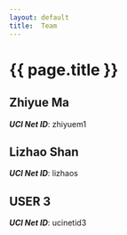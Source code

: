 ```yaml
---
layout: default
title:  Team
---
```


# {{ page.title }}


## Zhiyue Ma
***UCI Net ID***: zhiyuem1

## Lizhao Shan
***UCI Net ID***: lizhaos

## USER 3
***UCI Net ID***: ucinetid3
